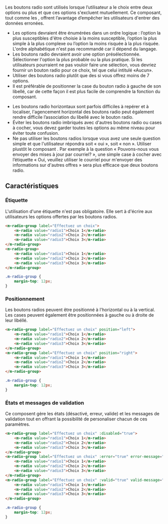 Les boutons radio sont utilisés lorsque l’utilisateur a le choix entre deux options ou plus et que ces options s'excluent mutuellement. Ce composant, tout comme les *<modul-go name="m-checkbox"></modul-go>*, offrent l’avantage d’empêcher les utilisateurs d'entrer des données erronées.

<modul-do>
    <ul>
        <li>Les options devraient être énumérées dans un ordre logique&nbsp;: l’option la plus susceptibles d'être choisie à la moins susceptible, l’option la plus simple à la plus complexe ou l’option la moins risquée à la plus risquée. L'ordre alphabétique n'est pas recommandé car il dépend du langage.</li>
        <li>Les boutons radio devraient avoir une option présélectionnée. Sélectionner l'option la plus probable ou la plus pratique. Si les utilisateurs pourraient ne pas vouloir faire une sélection, vous devriez fournir un bouton radio pour ce choix, tel que celui intitulé «Aucun».</li>
        <li>Utiliser des boutons radio plutôt que des <em><modul-go name="m-dropdown"></modul-go></em> si vous offrez moins de 7 options.</li>
        <li>Il est préférable de positionner la case du bouton radio à gauche de son libellé, car de cette façon il est plus facile de comprendre la fonction du composant.</li>
    </ul>
</modul-do>

<modul-dont>
    <ul>
        <li>Les boutons radio horizontaux sont parfois difficiles à repérer et à localiser, l'agencement horizontal des boutons radio peut également rendre difficile l’association du libellé avec le bouton radio.</li>
        <li>Éviter les boutons radio imbriqués avec d'autres boutons radio ou cases à cocher, vous devez garder toutes les options au même niveau pour éviter toute confusion.</li>
        <li>Ne pas utiliser les boutons radios lorsque vous avez une seule question simple et que l'utilisateur répondra soit «&nbsp;oui&nbsp;», soit «&nbsp;non&nbsp;». Utiliser plustôt le composant <em><modul-go name="m-checkbox"></modul-go></em>. Par exemple à la question «&nbsp;Pouvons-nous vous envoyer des mises à jour par courriel?&nbsp;», une simple case à cocher avec l’étiquette «&nbsp;Oui, veuillez utiliser le courriel pour m'envoyer des informations sur d'autres offres&nbsp;» sera plus efficace que deux boutons radio.</li>
    </ul>
</modul-dont>

## Caractéristiques

### Étiquette
L'utilisation d'une étiquette n'est pas obligatoire. Elle sert à d'écrire aux utilisateurs les options offertes par les boutons radios.

<modul-demo>

```html
<m-radio-group label="Effectuez un choix">
    <m-radio value="radio1">Choix 1</m-radio>
    <m-radio value="radio2">Choix 2</m-radio>
    <m-radio value="radio3">Choix 3</m-radio>
</m-radio-group>
<m-radio-group>
    <m-radio value="radio1">Choix 1</m-radio>
    <m-radio value="radio2">Choix 2</m-radio>
    <m-radio value="radio3">Choix 3</m-radio>
</m-radio-group>
```

```css
.m-radio-group {
    margin-top: 12px;
}
```
</modul-demo>

### Positionnement
Les boutons radios peuvent être positionné à l'horizontal ou à la vertical. Les cases peuvent également être positionnées à gauche ou à droite de leur libéllé.

<modul-demo>

```html
<m-radio-group label="Effectuez un choix" position="left">
    <m-radio value="radio1">Choix 1</m-radio>
    <m-radio value="radio2">Choix 2</m-radio>
    <m-radio value="radio3">Choix 3</m-radio>
</m-radio-group>
<m-radio-group label="Effectuez un choix" position="right">
    <m-radio value="radio1">Choix 1</m-radio>
    <m-radio value="radio2">Choix 2</m-radio>
    <m-radio value="radio3">Choix 3</m-radio>
</m-radio-group>
```

```css
.m-radio-group {
    margin-top: 12px;
}
```
</modul-demo>

### États et messages de validation
Ce composent gère les états (désactivé, erreur, valide) et les messages de validation tout en offrant la possibilité de personaliser chacun de ces paramètres.

<modul-demo>

```html
<m-radio-group label="Effectuez un choix" :disabled="true">
    <m-radio value="radio1">Choix 1</m-radio>
    <m-radio value="radio2">Choix 2</m-radio>
    <m-radio value="radio3">Choix 3</m-radio>
</m-radio-group>
<m-radio-group label="Effectuez un choix" :error="true" error-message="Mollit occaecat incididunt nisi sit.">
    <m-radio value="radio1">Choix 1</m-radio>
    <m-radio value="radio2">Choix 2</m-radio>
    <m-radio value="radio3">Choix 3</m-radio>
</m-radio-group>
<m-radio-group label="Effectuez un choix" :valid="true" valid-message="Mollit occaecat incididunt nisi sit.">
    <m-radio value="radio1">Choix 1</m-radio>
    <m-radio value="radio2">Choix 2</m-radio>
    <m-radio value="radio3">Choix 3</m-radio>
</m-radio-group>
```

```css
.m-radio-group {
    margin-top: 12px;
}
```
</modul-demo>
